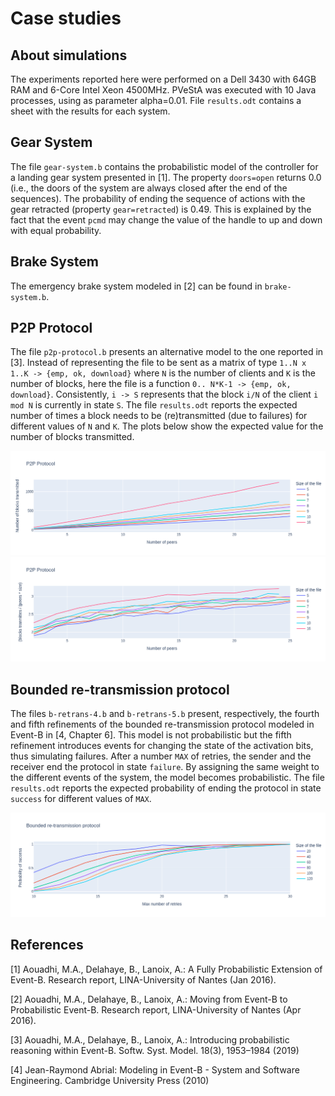 # Case studies

## About simulations

The experiments reported here were performed on a Dell 3430 with 64GB RAM and
6-Core Intel Xeon 4500MHz.  PVeStA was executed with 10 Java processes, using
as parameter alpha=0.01. File `results.odt` contains a sheet with the results
for each system.

## Gear System

The file `gear-system.b` contains the probabilistic model of the controller for
a landing gear system presented in [1]. The property `doors=open` returns 0.0
(i.e., the doors of the system are always closed after the end of the sequences). 
The probability of ending the sequence of actions with the gear retracted (property
`gear=retracted`) is 0.49. This is explained by the fact that the event `pcmd`
may change the value of the handle to up and down with equal probability.

## Brake System

The emergency brake system modeled in [2] can be found in `brake-system.b`.

## P2P Protocol

The file `p2p-protocol.b` presents an alternative model to the one reported in
[3]. Instead of representing the file to be sent as  a matrix of type `1..N x
1..K -> {emp, ok, download}` where `N` is the number of clients and `K` is the
number of blocks, here the file is a function `0.. N*K-1 -> {emp, ok,
download}`. Consistently, `i -> S` represents that the block `i/N` of the
client `i mod N` is currently in state `S`. The file `results.odt` reports the
expected number of times a block needs to be (re)transmitted (due to failures)
for different values of `N` and `K`. The plots below show the expected value
for the number of blocks transmitted.

<img src="./plot-p2p.png">

<img src="./plot-p2p-rate.png">

## Bounded re-transmission protocol

The files `b-retrans-4.b` and `b-retrans-5.b` present, respectively, the fourth
and fifth refinements of the bounded re-transmission protocol modeled in
Event-B in [4, Chapter 6]. This model is not probabilistic but the fifth
refinement introduces events for changing the state of the activation bits,
thus simulating failures. After a number `MAX` of retries, the sender and the
receiver end the protocol in state `failure`. By assigning the same weight to
the different events of the system, the model becomes probabilistic. The file
`results.odt` reports the expected probability of ending the protocol in state
`success` for different values of `MAX`. 

<img src="./plot-brtp.png">


## References
[1]  Aouadhi, M.A., Delahaye, B., Lanoix, A.: A Fully Probabilistic Extension
of Event-B. Research report, LINA-University of Nantes (Jan 2016).

[2]  Aouadhi, M.A., Delahaye, B., Lanoix, A.: Moving from Event-B to
Probabilistic Event-B. Research report, LINA-University of Nantes (Apr 2016).

[3] Aouadhi, M.A., Delahaye, B., Lanoix, A.: Introducing probabilistic
reasoning within Event-B. Softw. Syst. Model. 18(3), 1953–1984 (2019)

[4] Jean-Raymond Abrial: Modeling in Event-B - System and Software Engineering.
Cambridge University Press (2010)

